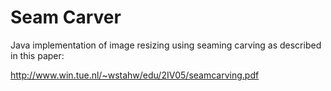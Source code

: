 Seam Carver
===========

Java implementation of image resizing using seaming carving as described in this paper: 

http://www.win.tue.nl/~wstahw/edu/2IV05/seamcarving.pdf

